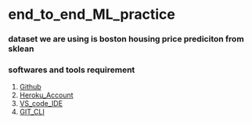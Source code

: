 # end_to_end_ML_practice

### dataset we are using is boston housing price prediciton from sklean

### softwares and tools requirement

1. [Github](https://github.com/)
2. [Heroku_Account](https://heroku.com)
3. [VS_code_IDE](https://code.visualstudio.com/)
4. [GIT_CLI](https://git-scm.com/book/en/v2/Getting-Started-The-Command-Line)

